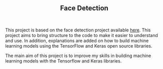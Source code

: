 <div align="center">

## Face Detection

</div>

<br>


This project is based on the face detection project available [here](https://github.com/nicknochnack/FaceDetection/tree/main). This project aims to bring structure to the code to make it easier to understand and use. In addition, explanations are added on how to build machine learning models using the TensorFlow and Keras open source libraries.

The main aim of this project is to improve my skills in building machine learning models with the Tensorflow and Keras libraries.

